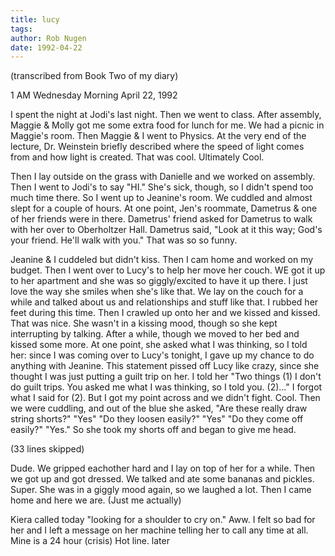 ```yaml
---
title: lucy
tags: 
author: Rob Nugen
date: 1992-04-22
---
```


<p class=note>(transcribed from Book Two of my diary)

<p class=date>1 AM Wednesday Morning April 22, 1992

<p>I spent the night at Jodi's last night.  Then we went to class.
After assembly, Maggie & Molly got me some extra food for lunch for
me.  We had a picnic in Maggie's room.  Then Maggie & I went to
Physics.  At the very end of the lecture, Dr. Weinstein briefly
described where the speed of light comes from and how light is
created.  That was cool.  Ultimately Cool.

<p>Then I lay outside on the grass with Danielle and we worked on
assembly.  Then I went to Jodi's to say "HI." She's sick, though, so I
didn't spend too much time there.  So I went up to Jeanine's room.  We
cuddled and almost slept for a couple of hours.  At one point, Jen's
roommate, Dametrus & one of her friends were in there.  Dametrus'
friend asked for Dametrus to walk with her over to Oberholtzer Hall.
Dametrus said, "Look at it this way; God's your friend. He'll walk
with you." That was so so funny.

<p>Jeanine & I cuddeled but didn't kiss.  Then I cam home and worked
on my budget.  Then I went over to Lucy's to help her move her couch.
WE got it up to her apartment and she was so giggly/excited to have it
up there.  I just love the way she smiles when she's like that.  We
lay on the couch for a while and talked about us and relationships and
stuff like that.  I rubbed her feet during this time.  Then I crawled
up onto her and we kissed and kissed.  That was nice.  She wasn't in a
kissing mood, though so she kept interrupting by talking.  After a
while, though we moved to her bed and kissed some more.  At one point,
she asked what I was thinking, so I told her: since I was coming over
to Lucy's tonight, I gave up my chance to do anything with Jeanine.
This statement pissed off Lucy like crazy, since she thought I was
just putting a guilt trip on her.  I told her "Two things (1) I don't
do guilt trips. You asked me what I was thinking, so I told
you. (2)..." I forgot what I said for (2).  But I got my point across
and we didn't fight.  Cool.  Then we were cuddling, and out of the
blue she asked, "Are these really draw string shorts?"  "Yes" "Do they
loosen easily?" "Yes" "Do they come off easily?" "Yes." So she took my
shorts off and began to give me head.

<p class=note>(33 lines skipped)

<p>Dude.  We gripped eachother hard and I lay on top of her for a
while.  Then we got up and got dressed.  We talked and ate some
bananas and pickles.  Super.  She was in a giggly mood again, so we
laughed a lot.  Then I came home and here we are. (Just me actually)

<p>Kiera called today "looking for a shoulder to cry on."  Aww. I felt
so bad for her and I left a message on her machine telling her to call
any time at all.  Mine is a 24 hour (crisis) Hot line. later

